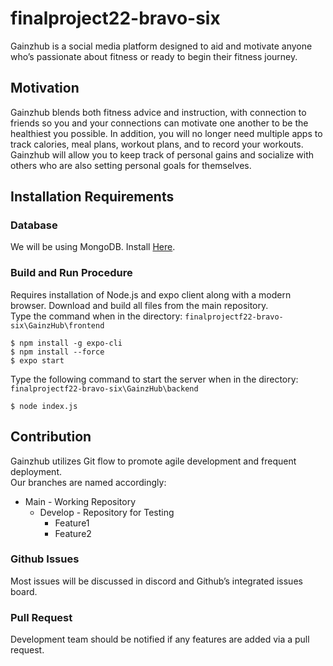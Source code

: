 # finalproject22-bravo-six
Gainzhub is a social media platform designed to aid and motivate anyone who’s passionate about fitness or ready to begin their fitness journey. 

## Motivation

Gainzhub blends both fitness advice and instruction, with connection to friends so you and your connections can motivate one another to be the healthiest you possible. 
In addition, you will no longer need multiple apps to track calories, meal plans, workout plans, and to record your workouts. Gainzhub will allow you to 
keep track of personal gains and socialize with others who are also setting personal goals for themselves.
## Installation Requirements
### Database
We will be using MongoDB. Install [Here](https://www.mongodb.com/docs/manual/administration/install-community/).

### Build and Run Procedure 
Requires installation of Node.js and expo client along with a modern browser. Download and build all files from the main repository. \
Type the command when in the directory: `finalprojectf22-bravo-six\GainzHub\frontend`
```
$ npm install -g expo-cli
$ npm install --force
$ expo start
```
Type the following command to start the server when in the directory: `finalprojectf22-bravo-six\GainzHub\backend`
```
$ node index.js
```
## Contribution
Gainzhub utilizes Git flow to promote agile development and frequent deployment. \
Our branches are named accordingly:
* Main - Working Repository
  * Develop - Repository for Testing
    * Feature1
    * Feature2
    
### Github Issues
Most issues will be discussed in discord and Github’s integrated issues board. 

### Pull Request

Development team should be notified if any features are added via a pull request.

